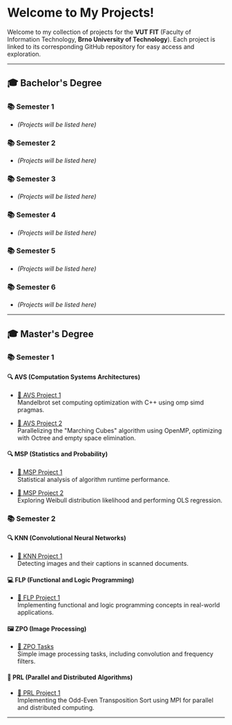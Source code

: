 # Welcome to My Projects!

Welcome to my collection of projects for the **VUT FIT** (Faculty of Information Technology, **Brno University of Technology**). Each project is linked to its corresponding GitHub repository for easy access and exploration.

---

## 🎓 **Bachelor's Degree**

### 📚 **Semester 1**
- *(Projects will be listed here)*

### 📚 **Semester 2**
- *(Projects will be listed here)*

### 📚 **Semester 3**
- *(Projects will be listed here)*

### 📚 **Semester 4**
- *(Projects will be listed here)*

### 📚 **Semester 5**
- *(Projects will be listed here)*

### 📚 **Semester 6**
- *(Projects will be listed here)*

---

## 🎓 **Master's Degree**

### 📚 **Semester 1**
#### 🔍 **AVS (Computation Systems Architectures)**
- [🔗 AVS Project 1](https://github.com/IamBahno/avs-proj1)  
  Mandelbrot set computing optimization with C++ using omp simd pragmas.

- [🔗 AVS Project 2](https://github.com/IamBahno/avs-proj2)  
    Parallelizing the "Marching Cubes" algorithm using OpenMP, optimizing with Octree and empty space elimination.

#### 🔍 **MSP (Statistics and Probability)**
- [🔗 MSP Project 1](https://github.com/IamBahno/MSP-project-1)  
    Statistical analysis of algorithm runtime performance.

- [🔗 MSP Project 2](https://github.com/IamBahno/MSP-Project-2)  
    Exploring Weibull distribution likelihood and performing OLS regression.
    
### 📚 **Semester 2**

#### 🔍 **KNN (Convolutional Neural Networks)**
- [🔗 KNN Project 1](https://github.com/PoweredByAdrian/KNN)  
  Detecting images and their captions in scanned documents.

#### 💻 **FLP (Functional and Logic Programming)**
- [🔗 FLP Project 1](https://github.com/IamBahno/FLP-project-1)  
  Implementing functional and logic programming concepts in real-world applications.

#### 🖼️ **ZPO (Image Processing)**
- [🔗 ZPO Tasks](https://github.com/IamBahno/ZPO-ukoly)  
  Simple image processing tasks, including convolution and frequency filters.

#### 🚀 **PRL (Parallel and Distributed Algorithms)**
- [🔗 PRL Project 1](https://github.com/IamBahno/PRL-project-1)  
  Implementing the Odd-Even Transposition Sort using MPI for parallel and distributed computing.

---

